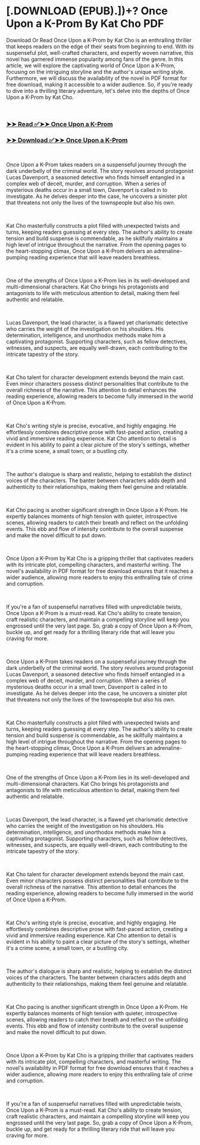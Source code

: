 # [.DOWNLOAD (EPUB).])+? Once Upon a K-Prom By Kat Cho PDF

<p>Download Or Read Once Upon a K-Prom by Kat Cho is an enthralling thriller that keeps readers on the edge of their seats from beginning to end. With its suspenseful plot, well-crafted characters, and expertly woven narrative, this novel has garnered immense popularity among fans of the genre. In this article, we will explore the captivating world of Once Upon a K-Prom, focusing on the intriguing storyline and the author's unique writing style. Furthermore, we will discuss the availability of the novel in PDF format for free download, making it accessible to a wider audience. So, if you're ready to dive into a thrilling literary adventure, let's delve into the depths of Once Upon a K-Prom by Kat Cho.</p>
<p>&nbsp;</p>

### [➤➤ Read ✅➤➤ Once Upon a K-Prom](https://pdf2worldwide.blogspot.com/id/55811853)

### [➤➤ Download ✅➤➤ Once Upon a K-Prom](https://pdf2worldwide.blogspot.com/id/55811853)

<p>&nbsp;</p>
<p>Once Upon a K-Prom takes readers on a suspenseful journey through the dark underbelly of the criminal world. The story revolves around protagonist Lucas Davenport, a seasoned detective who finds himself entangled in a complex web of deceit, murder, and corruption. When a series of mysterious deaths occur in a small town, Davenport is called in to investigate. As he delves deeper into the case, he uncovers a sinister plot that threatens not only the lives of the townspeople but also his own.</p>
<p>&nbsp;</p>
<p>Kat Cho masterfully constructs a plot filled with unexpected twists and turns, keeping readers guessing at every step. The author's ability to create tension and build suspense is commendable, as he skillfully maintains a high level of intrigue throughout the narrative. From the opening pages to the heart-stopping climax, Once Upon a K-Prom delivers an adrenaline-pumping reading experience that will leave readers breathless.</p>
<p>&nbsp;</p>
<p>One of the strengths of Once Upon a K-Prom lies in its well-developed and multi-dimensional characters. Kat Cho brings his protagonists and antagonists to life with meticulous attention to detail, making them feel authentic and relatable.</p>
<p>&nbsp;</p>
<p>Lucas Davenport, the lead character, is a flawed yet charismatic detective who carries the weight of the investigation on his shoulders. His determination, intelligence, and unorthodox methods make him a captivating protagonist. Supporting characters, such as fellow detectives, witnesses, and suspects, are equally well-drawn, each contributing to the intricate tapestry of the story.</p>
<p>&nbsp;</p>
<p>Kat Cho talent for character development extends beyond the main cast. Even minor characters possess distinct personalities that contribute to the overall richness of the narrative. This attention to detail enhances the reading experience, allowing readers to become fully immersed in the world of Once Upon a K-Prom.</p>
<p>&nbsp;</p>
<p>Kat Cho's writing style is precise, evocative, and highly engaging. He effortlessly combines descriptive prose with fast-paced action, creating a vivid and immersive reading experience. Kat Cho attention to detail is evident in his ability to paint a clear picture of the story's settings, whether it's a crime scene, a small town, or a bustling city.</p>
<p>&nbsp;</p>
<p>The author's dialogue is sharp and realistic, helping to establish the distinct voices of the characters. The banter between characters adds depth and authenticity to their relationships, making them feel genuine and relatable.</p>
<p>&nbsp;</p>
<p>Kat Cho pacing is another significant strength in Once Upon a K-Prom. He expertly balances moments of high tension with quieter, introspective scenes, allowing readers to catch their breath and reflect on the unfolding events. This ebb and flow of intensity contribute to the overall suspense and make the novel difficult to put down.</p>
<p>&nbsp;</p>
<p>Once Upon a K-Prom by Kat Cho is a gripping thriller that captivates readers with its intricate plot, compelling characters, and masterful writing. The novel's availability in PDF format for free download ensures that it reaches a wider audience, allowing more readers to enjoy this enthralling tale of crime and corruption.</p>
<p>&nbsp;</p>
<p>If you're a fan of suspenseful narratives filled with unpredictable twists, Once Upon a K-Prom is a must-read. Kat Cho's ability to create tension, craft realistic characters, and maintain a compelling storyline will keep you engrossed until the very last page. So, grab a copy of Once Upon a K-Prom, buckle up, and get ready for a thrilling literary ride that will leave you craving for more.</p>
<p>&nbsp;</p>
<p>Once Upon a K-Prom takes readers on a suspenseful journey through the dark underbelly of the criminal world. The story revolves around protagonist Lucas Davenport, a seasoned detective who finds himself entangled in a complex web of deceit, murder, and corruption. When a series of mysterious deaths occur in a small town, Davenport is called in to investigate. As he delves deeper into the case, he uncovers a sinister plot that threatens not only the lives of the townspeople but also his own.</p>
<p>&nbsp;</p>
<p>Kat Cho masterfully constructs a plot filled with unexpected twists and turns, keeping readers guessing at every step. The author's ability to create tension and build suspense is commendable, as he skillfully maintains a high level of intrigue throughout the narrative. From the opening pages to the heart-stopping climax, Once Upon a K-Prom delivers an adrenaline-pumping reading experience that will leave readers breathless.</p>
<p>&nbsp;</p>
<p>One of the strengths of Once Upon a K-Prom lies in its well-developed and multi-dimensional characters. Kat Cho brings his protagonists and antagonists to life with meticulous attention to detail, making them feel authentic and relatable.</p>
<p>&nbsp;</p>
<p>Lucas Davenport, the lead character, is a flawed yet charismatic detective who carries the weight of the investigation on his shoulders. His determination, intelligence, and unorthodox methods make him a captivating protagonist. Supporting characters, such as fellow detectives, witnesses, and suspects, are equally well-drawn, each contributing to the intricate tapestry of the story.</p>
<p>&nbsp;</p>
<p>Kat Cho talent for character development extends beyond the main cast. Even minor characters possess distinct personalities that contribute to the overall richness of the narrative. This attention to detail enhances the reading experience, allowing readers to become fully immersed in the world of Once Upon a K-Prom.</p>
<p>&nbsp;</p>
<p>Kat Cho's writing style is precise, evocative, and highly engaging. He effortlessly combines descriptive prose with fast-paced action, creating a vivid and immersive reading experience. Kat Cho attention to detail is evident in his ability to paint a clear picture of the story's settings, whether it's a crime scene, a small town, or a bustling city.</p>
<p>&nbsp;</p>
<p>The author's dialogue is sharp and realistic, helping to establish the distinct voices of the characters. The banter between characters adds depth and authenticity to their relationships, making them feel genuine and relatable.</p>
<p>&nbsp;</p>
<p>Kat Cho pacing is another significant strength in Once Upon a K-Prom. He expertly balances moments of high tension with quieter, introspective scenes, allowing readers to catch their breath and reflect on the unfolding events. This ebb and flow of intensity contribute to the overall suspense and make the novel difficult to put down.</p>
<p>&nbsp;</p>
<p>Once Upon a K-Prom by Kat Cho is a gripping thriller that captivates readers with its intricate plot, compelling characters, and masterful writing. The novel's availability in PDF format for free download ensures that it reaches a wider audience, allowing more readers to enjoy this enthralling tale of crime and corruption.</p>
<p>&nbsp;</p>
<p>If you're a fan of suspenseful narratives filled with unpredictable twists, Once Upon a K-Prom is a must-read. Kat Cho's ability to create tension, craft realistic characters, and maintain a compelling storyline will keep you engrossed until the very last page. So, grab a copy of Once Upon a K-Prom, buckle up, and get ready for a thrilling literary ride that will leave you craving for more.</p>
<p>&nbsp;</p>

